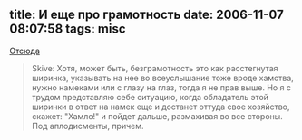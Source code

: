 title: И еще про грамотность
date: 2006-11-07 08:07:58
tags: misc
----


[Отсюда](http://quotes.dirty.ru/quotes.php?q=71)

> Skive: Хотя, может быть, безграмотность это как расстегнутая ширинка, указывать на нее во всеуслышание тоже вроде хамства, нужно намеками или с глазу на глаз, тогда я не прав выше. Но я с трудом представляю себе ситуацию, когда обладатель этой ширинки в ответ на намек еще и достанет оттуда свое хозяйство, скажет: "Хамло!" и пойдет дальше, размахивая во все стороны. Под аплодисменты, причем.
